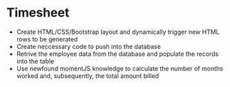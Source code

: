 # Timesheet
* Create HTML/CSS/Bootstrap layout and dynamically trigger new HTML rows to be generated
* Create neccessary code to push into the database 
* Retrive the employee data from the database and populate the records into the table 
* Use newfound momentJS knowledge to calculate the number of months worked and, subsequently, the total amount billed
